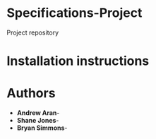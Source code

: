 # Specifications-Project
Project repository 
# Installation instructions

# Authors
* **Andrew Aran**- 
* **Shane Jones**-
* **Bryan Simmons**- 
